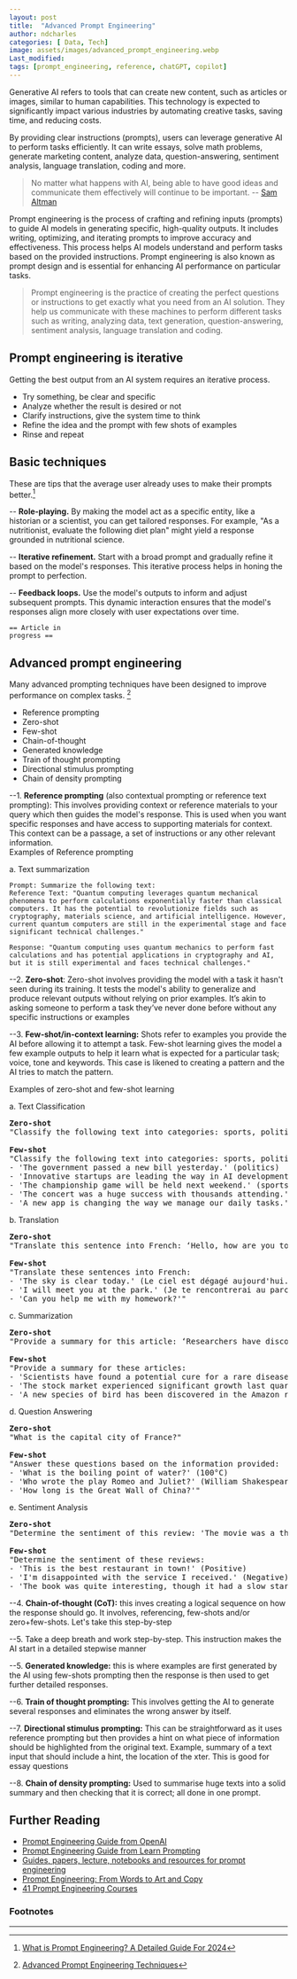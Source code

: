 ```yaml
---
layout: post
title:  "Advanced Prompt Engineering"
author: ndcharles
categories: [ Data, Tech]
image: assets/images/advanced_prompt_engineering.webp
Last_modified: 
tags: [prompt_engineering, reference, chatGPT, copilot]
---
```

Generative AI refers to tools that can create new content, such as articles or images, similar to human capabilities. This technology is expected to significantly impact various industries by automating creative tasks, saving time, and reducing costs.

By providing clear instructions (prompts), users can leverage generative AI to perform tasks efficiently. It can write essays, solve math problems, generate marketing content, analyze data, question-answering, sentiment analysis, language translation, coding and more.

> No matter what happens with AI, being able to have good ideas and communicate them effectively will continue to be important. -- [Sam Altman](https://www.saxifrage.xyz/post/prompt-engineering)

Prompt engineering is the process of crafting and refining inputs (prompts) to guide AI models in generating specific, high-quality outputs. It includes writing, optimizing, and iterating prompts to improve accuracy and effectiveness. This process helps AI models understand and perform tasks based on the provided instructions. Prompt engineering is also known as prompt design and is essential for enhancing AI performance on particular tasks.

> Prompt engineering is the practice of creating the perfect questions or instructions to get exactly what you need from an AI solution. They help us communicate with these machines to perform different tasks such as writing, analyzing data, text generation, question-answering, sentiment analysis, language translation and coding.

## Prompt engineering is iterative
Getting the best output from an AI system requires an iterative process.
- Try something, be clear and specific
- Analyze whether the result is desired or not
- Clarify instructions, give the system time to think
- Refine the idea and the prompt with few shots of examples
- Rinse and repeat

## Basic techniques 
These are tips that the average user already uses to make their prompts better.[^1]

-- **Role-playing.** By making the model act as a specific entity, like a historian or a scientist, you can get tailored responses. For example, "As a nutritionist, evaluate the following diet plan" might yield a response grounded in nutritional science.

-- **Iterative refinement.** Start with a broad prompt and gradually refine it based on the model's responses. This iterative process helps in honing the prompt to perfection.

-- **Feedback loops.** Use the model's outputs to inform and adjust subsequent prompts. This dynamic interaction ensures that the model's responses align more closely with user expectations over time.

<code class="language-plaintext highlighter-rouge">== Article in progress ==</code>

## Advanced prompt engineering
Many advanced prompting techniques have been designed to improve performance on complex tasks. [^2]
- Reference prompting
- Zero-shot 
- Few-shot 
- Chain-of-thought
- Generated knowledge
- Train of thought prompting
- Directional stimulus prompting
- Chain of density prompting

--1. **Reference prompting** (also contextual prompting or reference text prompting): This involves providing context or reference materials to your query which then guides the model's response. This is used when you want specific responses and have access to supporting materials for context. This context can be a passage, a set of instructions or any other relevant information.<br>
Examples of Reference prompting 

a. Text summarization

```
Prompt: Summarize the following text:
Reference Text: "Quantum computing leverages quantum mechanical phenomena to perform calculations exponentially faster than classical computers. It has the potential to revolutionize fields such as cryptography, materials science, and artificial intelligence. However, current quantum computers are still in the experimental stage and face significant technical challenges."
```

```
Response: "Quantum computing uses quantum mechanics to perform fast calculations and has potential applications in cryptography and AI, but it is still experimental and faces technical challenges."
```

--2. **Zero-shot**: Zero-shot involves providing the model with a task it hasn't seen during its training. It tests the model's ability to generalize and produce relevant outputs without relying on prior examples. It’s akin to asking someone to perform a task they’ve never done before without any specific instructions or examples

--3. **Few-shot/in-context learning:** Shots refer to examples you provide the AI before allowing it to attempt a task. Few-shot learning gives the model a few example outputs to help it learn what is expected for a particular task; voice, tone and keywords. This case is likened to creating a pattern and the AI tries to match the pattern.

Examples of zero-shot and few-shot learning 

a. Text Classification 

<pre>
<b>Zero-shot</b>
"Classify the following text into categories: sports, politics, technology, or entertainment: 'The team secured a victory in the final seconds.'"

<b>Few-shot</b>
"Classify the following text into categories: sports, politics, technology, or entertainment: 
- 'The government passed a new bill yesterday.' (politics)
- 'Innovative startups are leading the way in AI development.' (technology)
- 'The championship game will be held next weekend.' (sports)
- 'The concert was a huge success with thousands attending.' (entertainment)
- 'A new app is changing the way we manage our daily tasks.'"
</pre>

b. Translation

<pre>
<b>Zero-shot</b>
"Translate this sentence into French: ‘Hello, how are you today?’"

<b>Few-shot</b>
"Translate these sentences into French:
- 'The sky is clear today.' (Le ciel est dégagé aujourd'hui.)
- 'I will meet you at the park.' (Je te rencontrerai au parc.)
- 'Can you help me with my homework?'"
</pre>

c. Summarization

<pre>
<b>Zero-shot</b>
"Provide a summary for this article: ‘Researchers have discovered a new method to recycle plastics.'"

<b>Few-shot</b>
"Provide a summary for these articles:
- 'Scientists have found a potential cure for a rare disease.' (Researchers may have discovered a treatment for a rare illness.)
- 'The stock market experienced significant growth last quarter.' (The financial market saw considerable gains in the previous quarter.)
- 'A new species of bird has been discovered in the Amazon rainforest.'"
</pre>

d. Question Answering

<pre>
<b>Zero-shot</b>
"What is the capital city of France?"

<b>Few-shot</b>
"Answer these questions based on the information provided:
- 'What is the boiling point of water?' (100°C)
- 'Who wrote the play Romeo and Juliet?' (William Shakespeare)
- 'How long is the Great Wall of China?'"
</pre>

e. Sentiment Analysis

<pre>
<b>Zero-shot</b>
"Determine the sentiment of this review: 'The movie was a thrilling adventure from start to finish.'"

<b>Few-shot</b>
"Determine the sentiment of these reviews:
- 'This is the best restaurant in town!' (Positive)
- 'I'm disappointed with the service I received.' (Negative)
- 'The book was quite interesting, though it had a slow start.'"
</pre>

--4. **Chain-of-thought (CoT):** this inves creating a logical sequence on how the response should go. It involves, referencing, few-shots and/or zero+few-shots. Let's take this step-by-step

--5. Take a deep breath and work step-by-step. This instruction makes the AI start in a detailed stepwise manner

--5. **Generated knowledge:** this is where examples are first generated by the AI using few-shots prompting then the response is then used to get further detailed responses.

--6. **Train of thought prompting:** This involves getting the AI to generate several responses and eliminates the wrong answer by itself.

--7. **Directional stimulus prompting:** This can be straightforward as it uses reference prompting but then provides a hint on what piece of information should be highlighted from the original text. Example, summary of a text input that should include a hint, the location of the xter. This is good for essay questions 

--8. **Chain of density prompting:** Used to summarise huge texts into a solid summary and then checking that it is correct; all done in one prompt.

[^1]: [What is Prompt Engineering? A Detailed Guide For 2024](https://www.datacamp.com/blog/what-is-prompt-engineering-the-future-of-ai-communication)
[^2]: [Advanced Prompt Engineering Techniques](https://www.linkedin.com/learning/advanced-prompt-engineering-techniques/prompting-to-make-ai-systems-more-useful)

## Further Reading
- [Prompt Engineering Guide from OpenAI](https://platform.openai.com/docs/guides/prompt-engineering/six-strategies-for-getting-better-results)
- [Prompt Engineering Guide from Learn Prompting](https://learnprompting.org/docs/intro)
- [Guides, papers, lecture, notebooks and resources for prompt engineering](https://github.com/dair-ai/Prompt-Engineering-Guide)
- [Prompt Engineering: From Words to Art and Copy](https://www.saxifrage.xyz/post/prompt-engineering)
- [41 Prompt Engineering Courses](https://app.vexpower.com/paths/prompt-engineer/)

### Footnotes
---